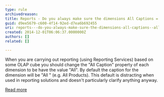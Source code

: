```yaml
---
type: rule
archivedreason: 
title: Reports - Do you always make sure the dimensions All Captions = All?
guid: d9ee5679-c600-4f14-92ed-d7ea6b692455
uri: reports---do-you-always-make-sure-the-dimensions-all-captions--all
created: 2014-12-01T06:06:37.0000000Z
authors: []
related: []

---
```



<p>
                    When you are carrying out reporting (using Reporting
 Services) based on some OLAP cube you should change the &quot;All Caption&quot; 
property of each dimension to be have the value &quot;All&quot;. By default the 
caption for the dimension will be &quot;All &quot; (e.g. All 
Products). This default is distracting when used in reporting solutions 
and doesn't particularly clarify anything anyway.
                </p><p><a href="http&#58;//www.ssw.com.au/ssw/Standards/Rules/RulesToBetterBusinessIntelligence.aspx#AllDimensionsTag">Read more</a></p>
<br><excerpt class='endintro'></excerpt><br>



